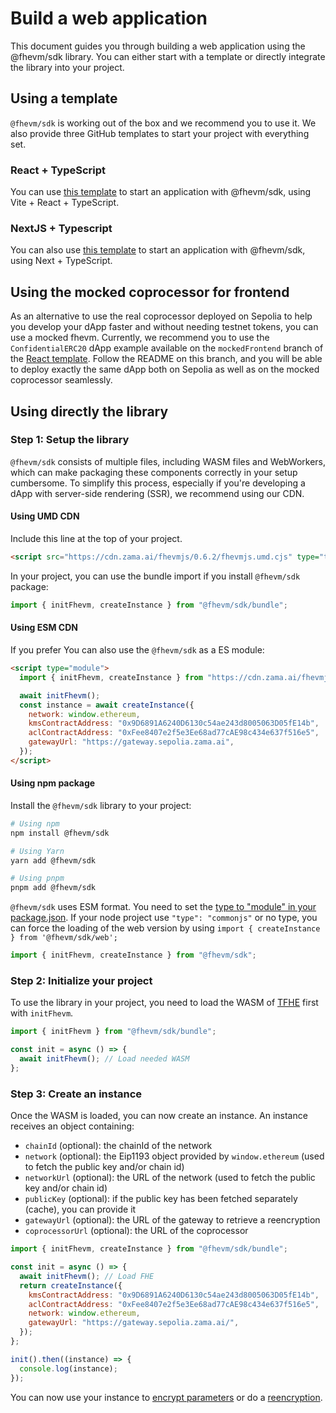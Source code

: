 # Build a web application

This document guides you through building a web application using the @fhevm/sdk library. You can either start with a
template or directly integrate the library into your project.

## Using a template

`@fhevm/sdk` is working out of the box and we recommend you to use it. We also provide three GitHub templates to start
your project with everything set.

### React + TypeScript

You can use [this template](https://github.com/zama-ai/fhevmjs-react-template) to start an application with @fhevm/sdk,
using Vite + React + TypeScript.

### NextJS + Typescript

You can also use [this template](https://github.com/zama-ai/fhevmjs-next-template) to start an application with
@fhevm/sdk, using Next + TypeScript.

## Using the mocked coprocessor for frontend

As an alternative to use the real coprocessor deployed on Sepolia to help you develop your dApp faster and without
needing testnet tokens, you can use a mocked fhevm. Currently, we recommend you to use the `ConfidentialERC20` dApp
example available on the `mockedFrontend` branch of the
[React template](https://github.com/zama-ai/fhevm-react-template/tree/mockedFrontend). Follow the README on this branch,
and you will be able to deploy exactly the same dApp both on Sepolia as well as on the mocked coprocessor seamlessly.

## Using directly the library

### Step 1: Setup the library

`@fhevm/sdk` consists of multiple files, including WASM files and WebWorkers, which can make packaging these components
correctly in your setup cumbersome. To simplify this process, especially if you're developing a dApp with server-side
rendering (SSR), we recommend using our CDN.

#### Using UMD CDN

Include this line at the top of your project.

```html
<script src="https://cdn.zama.ai/fhevmjs/0.6.2/fhevmjs.umd.cjs" type="text/javascript"></script>
```

In your project, you can use the bundle import if you install `@fhevm/sdk` package:

```javascript
import { initFhevm, createInstance } from "@fhevm/sdk/bundle";
```

#### Using ESM CDN

If you prefer You can also use the `@fhevm/sdk` as a ES module:

```html
<script type="module">
  import { initFhevm, createInstance } from "https://cdn.zama.ai/fhevmjs/0.6.2/fhevmjs.js";

  await initFhevm();
  const instance = await createInstance({
    network: window.ethereum,
    kmsContractAddress: "0x9D6891A6240D6130c54ae243d8005063D05fE14b",
    aclContractAddress: "0xFee8407e2f5e3Ee68ad77cAE98c434e637f516e5",
    gatewayUrl: "https://gateway.sepolia.zama.ai",
  });
</script>
```

#### Using npm package

Install the `@fhevm/sdk` library to your project:

```bash
# Using npm
npm install @fhevm/sdk

# Using Yarn
yarn add @fhevm/sdk

# Using pnpm
pnpm add @fhevm/sdk
```

`@fhevm/sdk` uses ESM format. You need to set the
[type to "module" in your package.json](https://nodejs.org/api/packages.html#type). If your node project use
`"type": "commonjs"` or no type, you can force the loading of the web version by using
`import { createInstance } from '@fhevm/sdk/web';`

```javascript
import { initFhevm, createInstance } from "@fhevm/sdk";
```

### Step 2: Initialize your project

To use the library in your project, you need to load the WASM of [TFHE](https://www.npmjs.com/package/tfhe) first with
`initFhevm`.

```javascript
import { initFhevm } from "@fhevm/sdk/bundle";

const init = async () => {
  await initFhevm(); // Load needed WASM
};
```

### Step 3: Create an instance

Once the WASM is loaded, you can now create an instance. An instance receives an object containing:

- `chainId` (optional): the chainId of the network
- `network` (optional): the Eip1193 object provided by `window.ethereum` (used to fetch the public key and/or chain id)
- `networkUrl` (optional): the URL of the network (used to fetch the public key and/or chain id)
- `publicKey` (optional): if the public key has been fetched separately (cache), you can provide it
- `gatewayUrl` (optional): the URL of the gateway to retrieve a reencryption
- `coprocessorUrl` (optional): the URL of the coprocessor

```javascript
import { initFhevm, createInstance } from "@fhevm/sdk/bundle";

const init = async () => {
  await initFhevm(); // Load FHE
  return createInstance({
    kmsContractAddress: "0x9D6891A6240D6130c54ae243d8005063D05fE14b",
    aclContractAddress: "0xFee8407e2f5e3Ee68ad77cAE98c434e637f516e5",
    network: window.ethereum,
    gatewayUrl: "https://gateway.sepolia.zama.ai/",
  });
};

init().then((instance) => {
  console.log(instance);
});
```

You can now use your instance to [encrypt parameters](../smart_contracts/inputs.md) or do a
[reencryption](../smart_contracts/decryption/reencryption.md).
